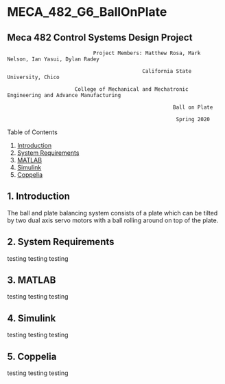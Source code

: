 # MECA_482_G6_BallOnPlate
## Meca 482 Control Systems Design Project

                                Project Members: Matthew Rosa, Mark Nelson, Ian Yasui, Dylan Radey

                                                California State University, Chico

                          College of Mechanical and Mechatronic Engineering and Advance Manufacturing

                                                          Ball on Plate

                                                           Spring 2020

Table of Contents
1. [Introduction](https://github.com/mrosa3/G6-BallOnPlate/blob/main/README.md#1-introduction)
2. [System Requirements](https://github.com/mrosa3/G6-BallOnPlate/blob/main/README.md#2-system-requirements)
3. [MATLAB](https://github.com/mrosa3/G6-BallOnPlate/blob/main/README.md#3-matlab)
4. [Simulink](https://github.com/mrosa3/G6-BallOnPlate/blob/main/README.md#4-simulink)
5. [Coppelia](https://github.com/mrosa3/G6-BallOnPlate/blob/main/README.md#5-coppelia)

## 1. Introduction
The ball and plate balancing system consists of a plate which can be tilted by two dual axis servo motors with a ball rolling around on top of the plate.

## 2. System Requirements
testing testing testing

## 3. MATLAB
testing testing testing

## 4. Simulink
testing testing testing

## 5. Coppelia
testing testing testing
